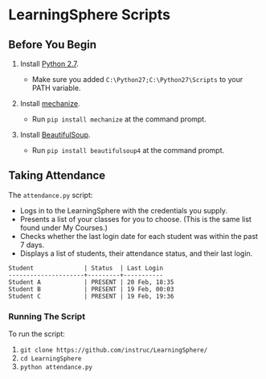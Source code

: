 # LearningSphere Scripts

## Before You Begin

1. Install [Python 2.7](https://www.python.org/downloads/).

	* Make sure you added `C:\Python27;C:\Python27\Scripts` to your PATH
	  variable.
	
2. Install [mechanize](https://pypi.python.org/pypi/mechanize/).

	* Run `pip install mechanize` at the command prompt.

3. Install [BeautifulSoup](http://www.crummy.com/software/BeautifulSoup/).

	* Run `pip install beautifulsoup4` at the command prompt.

## Taking Attendance

The `attendance.py` script:

+ Logs in to the LearningSphere with the credentials you supply.
+ Presents a list of your classes for you to choose. (This is the same 
  list found under My Courses.)
+ Checks whether the last login date for each student was within the past 
  7 days.
+ Displays a list of students, their attendance status, and their last 
  login.

```
Student              | Status  | Last Login
---------------------+---------+-----------
Student A            | PRESENT | 20 Feb, 18:35
Student B            | PRESENT | 19 Feb, 00:03
Student C            | PRESENT | 19 Feb, 19:36
```

### Running The Script

To run the script:

1. `git clone https://github.com/instruc/LearningSphere/`
2. `cd LearningSphere`
3. `python attendance.py`
